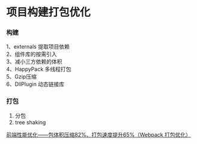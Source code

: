 # 项目构建打包优化

### 构建

1、externals 提取项目依赖  
2、组件库的按需引入  
3、减小三方依赖的体积  
4、HappyPack 多线程打包  
5、Gzip压缩  
6、DllPlugin 动态链接库  

### 打包

1. 分包
2. tree shaking

[前端性能优化——包体积压缩82%、打包速度提升65%（Webpack 打包优化）](
https://juejin.cn/post/7186315052465520698)